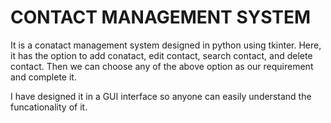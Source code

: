 # CONTACT MANAGEMENT SYSTEM

It is a conatact management system designed in python using tkinter. Here, it has the option to add conatact, edit contact, search contact, and delete contact.
Then we can choose any of the above option as our requirement and complete it.

I have designed it in a GUI interface so anyone can easily understand the funcationality of it.
